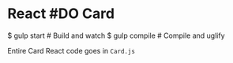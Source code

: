 React #DO Card
=======================

$ gulp start                     # Build and watch
$ gulp compile                   # Compile and uglify


Entire Card React code goes in `Card.js`
